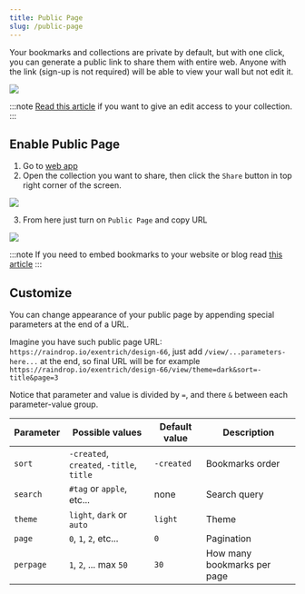 ```yaml
---
title: Public Page
slug: /public-page
---
```


Your bookmarks and collections are private by default, but with one click, you can generate a public link to share them with entire web.
Anyone with the link (sign-up is not required) will be able to view your wall but not edit it.

![](page.jpg)

:::note
[Read this article](../collaboration/index.md) if you want to give an edit access to your collection.
:::

## Enable Public Page

1. Go to [web app](https://app.raindrop.io/)
2. Open the collection you want to share, then click the `Share` button in top right corner of the screen.

![](share.png)

3. From here just turn on `Public Page` and copy URL

<p><img src={require('./bylink.png').default} style={{maxHeight:496}} /></p>

:::note
If you need to embed bookmarks to your website or blog read [this article](../embed/index.md)
:::

## Customize

You can change appearance of your public page by appending special parameters at the end of a URL.

Imagine you have such public page URL: `https://raindrop.io/exentrich/design-66`, just add `/view/...parameters-here...` at the end, so final URL will be for example `https://raindrop.io/exentrich/design-66/view/theme=dark&sort=-title&page=3`

Notice that parameter and value is divided by `=`, and there `&` between each parameter-value group.

| Parameter | Possible values                          | Default value | Description                 |
| --------- | ---------------------------------------- | ------------- | --------------------------- |
| `sort`    | `-created`, `created`, `-title`, `title` | `-created`    | Bookmarks order             |
| `search`  | `#tag` or `apple`, etc...                | none          | Search query                |
| `theme`   | `light`, `dark` or `auto`                | `light`       | Theme                       |
| `page`    | `0`, `1`, `2`, etc...                    | `0`           | Pagination                  |
| `perpage` | `1`, `2`, ... max `50`                   | `30`          | How many bookmarks per page |
